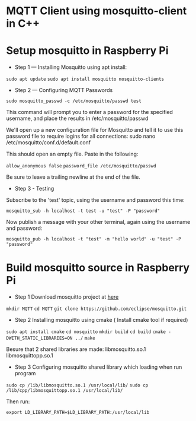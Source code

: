 # MQTT Client using mosquitto-client in C++
# Setup mosquitto in Raspberry Pi
- Step 1 — Installing Mosquitto using apt install:

`sudo apt update`
`sudo apt install mosquitto mosquitto-clients`

- Step 2 — Configuring MQTT Passwords

`sudo mosquitto_passwd -c /etc/mosquitto/passwd test`

This command will prompt you to enter a password for the specified username, and place the results in /etc/mosquitto/passwd

We'll open up a new configuration file for Mosquitto and tell it to use this password file to require logins for all connections:
sudo nano /etc/mosquitto/conf.d/default.conf

This should open an empty file. Paste in the following:

`allow_anonymous false`
`password_file /etc/mosquitto/passwd`

Be sure to leave a trailing newline at the end of the file.

- Step 3 - Testing

Subscribe to the 'test' topic, using the username and password this time:

`mosquitto_sub -h localhost -t test -u "test" -P "password"`

Now publish a message with your other terminal, again using the username and password:

`mosquitto_pub -h localhost -t "test" -m "hello world" -u "test" -P "password"`


# Build mosquitto source in Raspberry Pi
- Step 1 Download mosquitto project at [here](https://github.com/eclipse/mosquitto)

`mkdir MQTT`
`cd MQTT`
`git clone https://github.com/eclipse/mosquitto.git`

- Step 2 Installing mosquitto using cmake ( Install cmake tool if required)

`sudo apt install cmake`
`cd mosquitto`
`mkdir build`
`cd build`
`cmake -DWITH_STATIC_LIBRARIES=ON ../`
`make`

Besure that 2 shared libraries are made:
libmosquitto.so.1
libmosquittopp.so.1

- Step 3 Configuring mosquitto shared library which loading when run program

`sudo cp /lib/libmosquitto.so.1 /usr/local/lib/`
`sudo cp /lib/cpp/libmosquittopp.so.1 /usr/local/lib/`

Then run:

`export LD_LIBRARY_PATH=$LD_LIBRARY_PATH:/usr/local/lib`

